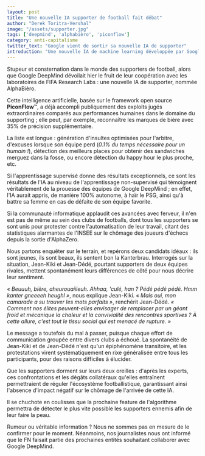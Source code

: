 ```yaml
---
layout: post
title: "Une nouvelle IA supporter de football fait débat"
author: "Derek Toritra-Vershal"
image: "/assets/supporter.jpg"
tags: ['deepmind', 'alphabièro', 'piconflow']
category: anti-capitalisme
twitter_text: "Google vient de sortir sa nouvelle IA de supporter"
introduction: "Une nouvelle IA de machine learning développée par Google pourrait mettre en péril le job d'honnêtes supporters"
---
```


Stupeur et consternation dans le monde des supporters de football, alors que
Google DeepMind dévoilait hier le fruit de leur coopération avec les
laboratoires de FIFA Research Labs : une nouvelle IA de supporter, nommée
AlphaBièro.

Cette intelligence artificielle, basée sur le framework open source
**PiconFlow**™, a déjà accompli publiquement des exploits jugés extraordinaires
comparés aux performances humaines dans le domaine du supporting ; elle peut,
par exemple, reconnaître les marques de bière avec 35% de précision
supplémentaire.

La liste est longue : génération d'insultes optimisées pour l'arbitre, d'excuses
lorsque son équipe perd (*0.1% du temps nécessaire pour un humain !*),
détection des meilleurs places pour obtenir des sandwiches merguez dans la
fosse, ou encore détection du happy hour le plus proche, etc.

Si l'apprentissage supervisé donne des résultats exceptionnels, ce sont les
résultats de l'IA au niveau de l'apprentissage non-supervisé qui témoignent
véritablement de la prouesse des équipes de Google DeepMind ; en effet, l'IA
aurait appris, de manière 100% autonome, à haïr le PSG, ainsi qu'à battre sa
femme en cas de défaite de son équipe favorite.

Si la communauté informatique applaudit ces avancées avec ferveur, il n'en est
pas de même au sein des clubs de footballs, dont tous les supporters se sont
unis pour protester contre l'automatisation de leur travail, citant des
statistiques alarmantes de l'INSEE sur le chômage des joueurs d'échecs depuis
la sortie d'AlphaZero.

Nous partons enquêter sur le terrain, et repérons deux candidats idéaux :
ils sont jeunes, ils sont beaux, ils sentent bon la Kanterbrau.
Interrogés sur la situation, Jean-Kiki et Jean-Dédé, pourtant supporters
de deux équipes rivales, mettent spontanément leurs différences de côté
pour nous décrire leur sentiment.

*« Beuuuh, bière, aheurouaiiieuh. Ahhaa, 'culé, han ? Pédé pédé pédé. Hmm
kanter gneeeeh heughl »*, nous explique Jean-Kiki. *« Mais oui, mon camarade
a su trouver les mots parfaits »*, renchérit Jean-Dédé. *« Comment nos élites
peuvent-elles envisager de remplacer par un géant froid et mécanique la chaleur
et la convivialité des rencontres sportives ? À cette allure, c'est tout le
tissu social qui est menacé de rupture. »*

Le message a toutefois du mal à passer, puisque chaque
effort de communication groupée entre divers clubs a échoué. La spontanéité
de Jean-Kiki et de Jean-Dédé n'est qu'un épiphénomène transitoire, et les
 protestations virent systématiquement en rixe généralisée entre
tous les participants, pour des raisons difficiles à élucider.

Que les supporters dorment sur leurs deux oreilles : d'après les experts, ces
confrontations et les dégâts collatéraux qu'elles entraînent permettraient
de réguler l'écosystème footballistique, garantissant ainsi l'absence d'impact
négatif sur le chômage de l'arrivée de cette IA.

Il se chuchote en coulisses que la prochaine feature de l'algorithme permettra
de détecter le plus vite possible les supporters ennemis afin de leur faire la
peau.

Rumeur ou véritable information ? Nous ne sommes pas en mesure de le confirmer
pour le moment. Néanmoins, nos journalistes nous ont informé que le FN faisait
partie des prochaines entités souhaitant collaborer avec Google DeepMind.
